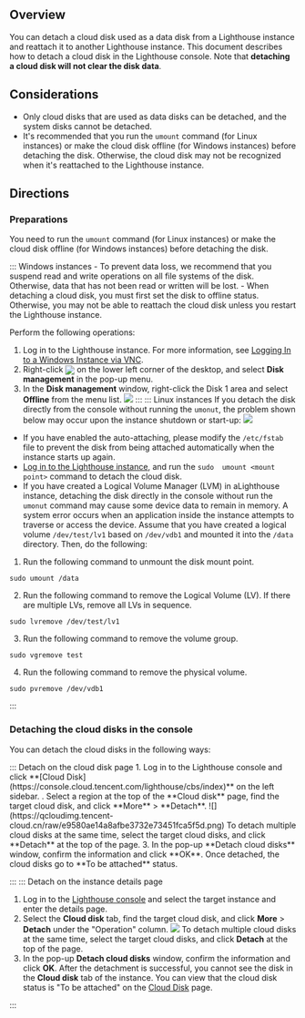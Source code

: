 ## Overview


You can detach a cloud disk used as a data disk from a Lighthouse instance and reattach it to another Lighthouse instance. This document describes how to detach a cloud disk in the Lighthouse console. Note that **detaching a cloud disk will not clear the disk data**.

## Considerations
- Only cloud disks that are used as data disks can be detached, and the system disks cannot be detached.
- It's recommended that you run the `umount` command (for Linux instances) or make the cloud disk offline (for Windows instances) before detaching the disk. Otherwise, the cloud disk may not be recognized when it's reattached to the Lighthouse instance.

## Directions

### Preparations[](id:beforeUninstall)
You need to run the `umount` command (for Linux instances) or make the cloud disk offline (for Windows instances) before detaching the disk. 

<dx-tabs>
::: Windows instances
- To prevent data loss, we recommend that you suspend read and write operations on all file systems of the disk. Otherwise, data that has not been read or written will be lost.
- When detaching a cloud disk, you must first set the disk to offline status. Otherwise, you may not be able to reattach the cloud disk unless you restart the Lighthouse instance.

Perform the following operations:
1. Log in to the Lighthouse instance. For more information, see [Logging In to a Windows Instance via VNC](https://intl.cloud.tencent.com/document/product/1103/46399).
2. Right-click <img src="https://main.qcloudimg.com/raw/3d815ac1c196b47b2eea7c3a516c3d88.png" style="margin:-4px 0px"> on the lower left corner of the desktop, and select **Disk management** in the pop-up menu.
3. In the **Disk management** window, right-click the Disk 1 area and select **Offline** from the menu list.
![](https://qcloudimg.tencent-cloud.cn/raw/891374a503690374f422505f9ccd0dcd.png)
:::
::: Linux instances
If you detach the disk directly from the console without running the `umonut`, the problem shown below may occur upon the instance shutdown or start-up:
![](https://main.qcloudimg.com/raw/0176a1c210cf620239d51fb520cfa351.png)

- If you have enabled the auto-attaching, please modify the `/etc/fstab` file to prevent the disk from being attached automatically when the instance starts up again.
- [Log in to the Lighthouse instance](https://intl.cloud.tencent.com/document/product/1103/41523), and run the `sudo  umount <mount point>` command to detach the cloud disk.
- If you have created a Logical Volume Manager (LVM) in aLighthouse instance, detaching the disk directly in the console without run the `umonut` command may cause some device data to remain in memory. A system error occurs when an application inside the instance attempts to traverse or access the device.
Assume that you have created a logical volume `/dev/test/lv1` based on `/dev/vdb1` and mounted it into the `/data` directory. Then, do the following:
 1. Run the following command to unmount the disk mount point.
```
sudo umount /data
```
 2. Run the following command to remove the Logical Volume (LV). If there are multiple LVs, remove all LVs in sequence.
```
sudo lvremove /dev/test/lv1
```
 3. Run the following command to remove the volume group.
```
sudo vgremove test
```
 4. Run the following command to remove the physical volume.
```
sudo pvremove /dev/vdb1
```
:::
</dx-tabs>


### Detaching the cloud disks in the console
You can detach the cloud disks in the following ways:

<dx-tabs>
::: Detach on the cloud disk page
1. Log in to the Lighthouse console and click **[Cloud Disk](https://console.cloud.tencent.com/lighthouse/cbs/index)** on the left sidebar.
. Select a region at the top of the **Cloud disk** page, find the target cloud disk, and click **More** > **Detach**.
![](https://qcloudimg.tencent-cloud.cn/raw/e9580ae14a8afbe3732e73451fca5f5d.png)
To detach multiple cloud disks at the same time, select the target cloud disks, and click **Detach** at the top of the page.
3. In the pop-up **Detach cloud disks** window, confirm the information and click **OK**.
Once detached, the cloud disks go to **To be attached** status.

:::
::: Detach on the instance details page
1. Log in to the [Lighthouse console](https://console.cloud.tencent.com/lighthouse/instance/index) and select the target instance and enter the details page.
2. Select the **Cloud disk** tab, find the target cloud disk, and click **More** > **Detach** under the "Operation" column.
![](https://qcloudimg.tencent-cloud.cn/raw/f9f6844827ed7c9b12bb998ddef7646b.png)
To detach multiple cloud disks at the same time, select the target cloud disks, and click **Detach** at the top of the page.
3. In the pop-up **Detach cloud disks** window, confirm the information and click **OK**.
After the detachment is successful, you cannot see the disk in the **Cloud disk** tab of the instance. You can view that the cloud disk status is "To be attached" on the [Cloud Disk](https://console.cloud.tencent.com/lighthouse/cbs/index) page.


:::
</dx-tabs>





